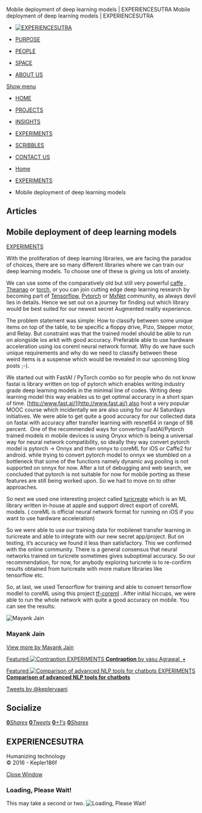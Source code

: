 Mobile deployment of deep learning models | EXPERIENCESUTRA                         Mobile deployment of deep learning models | EXPERIENCESUTRA                                   

*   [![EXPERIENCESUTRA](/wp-content/themes/tresor-theme/images/logo.png)](http://experiencesutra.com/)

*   [PURPOSE](http://experiencesutra.com/purpose/)
*   [PEOPLE](http://experiencesutra.com/people/)
*   [SPACE](http://experiencesutra.com/gallery/space/)
*   [ABOUT US](http://experiencesutra.com/about-us/)

 [Show menu](#dat-menu)

*   [HOME](http://experiencesutra.com/)
*   [PROJECTS](http://experiencesutra.com/category/projects/)
*   [INSIGHTS](http://experiencesutra.com/category/insights/)
*   [EXPERIMENTS](http://experiencesutra.com/category/experiments/)
*   [SCRIBBLES](http://experiencesutra.com/category/scribbles/)
*   [CONTACT US](http://experiencesutra.com/contact-us/)

*   [Home](http://experiencesutra.com)
*   [EXPERIMENTS](http://experiencesutra.com/category/experiments/)
*   Mobile deployment of deep learning models

Articles
--------

Mobile deployment of deep learning models
-----------------------------------------

[EXPERIMENTS](http://experiencesutra.com/category/experiments/)

With the proliferation of deep learning libraries, we are facing the paradox of choices, there are so many different libraries where we can train our deep learning models. To choose one of these is giving us lots of anxiety.

We can use some of the comparatively old but still very powerful [caffe](http://caffe.berkeleyvision.org/) , [Theanao](https://github.com/Theano/Theano) or [torch](http://torch.ch/), or you can join cutting edge deep learning research by becoming part of [Tensorflow](https://www.tensorflow.org/), [Pytorch](https://github.com/pytorch/pytorch) or [MxNet](https://mxnet.apache.org/) community, as always devil lies in details. Hence we set out on a journey for finding out which library would be best suited for our newest secret Augmented reality experience.

The problem statement was simple: How to classify between some unique items on top of the table, to be specific a floppy drive, Pizo, Stepper motor, and Relay. But constraint was that the trained model should be able to run on alongside ios arkit with good accuracy. Preferable able to use hardware acceleration using ios coreml neural network format. Why do we have such unique requirements and why do we need to classify between these weird items is a suspense which would be revealed in our upcoming blog posts ;-).

We started out with FastAI / PyTorch combo so for people who do not know fastai is library written on top of pytorch which enables writing industry grade deep learning models in the minimal line of codes. Writing deep learning model this way enables us to get optimal accuracy in a short span of time. [http://www.fast.ai/](http://www.fast.ai/) also host a very popular MOOC course which incidentally we are also using for our AI Saturdays initiatives. We were able to get quite a good accuracy for our collected data on fastai with accuracy after transfer learning with resnet64 in range of 98 percent.  One of the recommended ways for converting FastAI/Pytorch trained models in mobile devices is using Onyxx which is being a universal way for neural network compatibility, so ideally they way convert pytorch model is pytorch -> Onnyx and then onnyx to coreML for iOS or Caffe2 for android. while trying to convert pytorch model to onnyx we stumbled on a bottleneck that some of the functions namely dynamic avg pooling is not supported on onnyx for now. After a lot of debugging and web search, we concluded that pytorch is not suitable for now for mobile porting as these features are still being worked upon. So we had to move on to other approaches.

So next we used one interesting project called [turicreate](https://github.com/apple/turicreate) which is an ML library written in-house at apple and support direct export of coreML models. ( coreML is official neural network format for running on iOS if you want to use hardware acceleration)

So we were able to use our training data for mobilenet transfer learning in turicreate and able to integrate with our new secret app/project. But on testing, it’s accuracy we found it less than satisfactory. This we confirmed with the online community. There is a general consensus that neural networks trained on turicrete sometimes gives suboptimal accuracy. So our recommendation, for now, for anybody exploring turicrete is to re-confirm results obtained from turicreate with more mature libraries like tensorflow etc.

So, at last, we used Tensorflow for training and able to convert tensorflow modlel to coreML using this project [tf-coreml](https://github.com/tf-coreml/tf-coreml) . After initial hiccups, we were able to run the whole network with quite a good accuracy on mobile. You can see the results:

![Mayank Jain](http://2.gravatar.com/avatar/e4f97426870388bd7c4b8ca3ffd06fb7?s=100&d=mm&r=g)

### Mayank Jain

[View more by Mayank Jain](http://experiencesutra.com/author/mjain/)

[Featured ![Contraption](http://experiencesutra.com/wp-content/uploads/2018/01/Pic_for-Blogpost-397x310_c.jpg)   EXPERIMENTS **Contraption**  by vasu Agrawal  •](http://experiencesutra.com/experiments/contraption/) 

[Featured ![Comparison of advanced NLP tools for chatbots](http://experiencesutra.com/wp-content/uploads/2015/05/Sound-397x310_c.jpg)   EXPERIMENTS **Comparison of advanced NLP tools for chatbots**](http://experiencesutra.com/experiments/comparison-of-advanced-nlp-tools-for-chatbots/) 

[Tweets by @keplervaani](https://twitter.com/twitterdev)

Socialize
---------

[**0**_Shares_](http://www.facebook.com/sharer/sharer.php?u=http://experiencesutra.com) [**0**_Tweets_](#) [**0**_+1's_](https://plus.google.com/share?url=http://experiencesutra.com) [**0**_Shares_](http://www.linkedin.com/shareArticle?mini=true&url=http://experiencesutra.com&title=EXPERIENCESUTRA+-+Humanizing+Technology)

EXPERIENCESUTRA
---------------

Humanizing technology  
© 2016 - Kepler186f

[Close Window](#)

### Loading, Please Wait!

This may take a second or two. ![Loading, Please Wait!](http://experiencesutra.com/wp-content/themes/tresor-theme/images/loading.gif "Loading, Please Wait!")